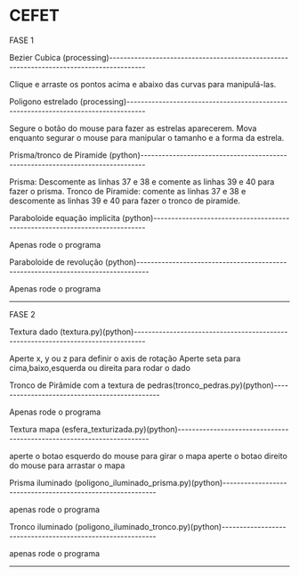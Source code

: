 
# CEFET


FASE 1

Bezier Cubica (processing)----------------------------------------------------------------------------------------
  
  Clique e arraste os pontos acima e abaixo das curvas para manipulá-las.
  
Poligono estrelado (processing)-----------------------------------------------------------------------------------

  Segure o botão do mouse para fazer as estrelas aparecerem.
  Mova enquanto segurar o mouse para manipular o tamanho e a forma da estrela.
  
Prisma/tronco de Piramide (python)-------------------------------------------------------------------------------
  
  Prisma: Descomente as linhas 37 e 38 e comente as linhas 39 e 40 para fazer o prisma.
  Tronco de Piramide: comente as linhas 37 e 38 e descomente as linhas 39 e 40 para fazer o tronco de piramide.
  
Paraboloide equação implicita (python)----------------------------------------------------------------------------

  Apenas rode o programa
  
Paraboloide de revolução (python)---------------------------------------------------------------------------------

  Apenas rode o programa
  
 -----------------------------------------------------------------------------------------------------------------
 
FASE 2
  
Textura dado (textura.py)(python)---------------------------------------------------------------------------------

  Aperte x, y ou z para definir o axis de rotação
  Aperte seta para cima,baixo,esquerda ou direita para rodar o dado
  
Tronco de Pirâmide com a textura de pedras(tronco_pedras.py)(python)----------------------------------------------
  
  Apenas rode o programa
  
Textura mapa (esfera_texturizada.py)(python)----------------------------------------------------------------------

  aperte o botao esquerdo do mouse para girar o mapa
  aperte o botao direito do mouse para arrastar o mapa
  
Prisma iluminado (poligono_iluminado_prisma.py)(python)-----------------------------------------------------------

  apenas rode o programa

Tronco iluminado (poligono_iluminado_tronco.py)(python)-----------------------------------------------------------

  apenas rode o programa
  
------------------------------------------------------------------------------------------------------------------
